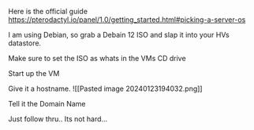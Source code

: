 Here is the official guide
https://pterodactyl.io/panel/1.0/getting_started.html#picking-a-server-os

I am using Debian, so grab a Debain 12 ISO and slap it into your HVs datastore.

Make sure to set the ISO as whats in the VMs CD drive

Start up the VM

Give it a hostname.
![[Pasted image 20240123194032.png]]

Tell it the Domain Name

Just follow thru.. Its not hard...